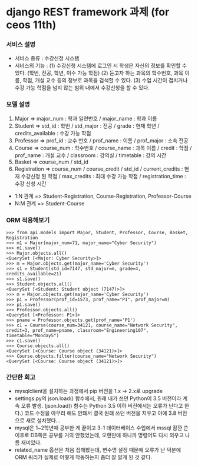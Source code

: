 # django REST framework 과제 (for ceos 11th)
 
### 서비스 설명
* 서비스 종류 : 수강신청 시스템
* 서비스의 기능 :
(1) 수강신청 시스템에 로그인 시 학생은 자신의 정보를 확인할 수 있다. (학번, 전공, 학년, 이수 가능 학점) 
(2) 듣고자 하는 과목의 학수번호, 과목 이름, 학점, 개설 교수 등의 정보로 과목을 검색할 수 있다.
(3) 수업 시간이 겹치거나 수강 가능 학점을 넘지 않는 범위 내에서 수강신청을 할 수 있다.

### 모델 설명
1. Major => major_num : 학과 일련번호 / major_name : 학과 이름 
2. Student => std_id : 학번 / std_major : 전공 / grade : 현재 학년 / credits_available : 수강 가능 학점
3. Professor => prof_id : 교수 번호 / prof_name : 이름 / prof_major : 소속 전공
4. Course => course_num : 학수번호 / course_name : 과목 이름 / credit : 학점 / prof_name : 개설 교수 / classroom : 강의실 / timetable : 강의 시간
5. Basket => course_num / std_id
6. Registration => course_num / course_credit / std_id / current_credits : 현재 수강신청 된 학점 / max_credits : 최대 수강 가능 학점 / registration_time : 수강 신청 시간   
* 1:N 관계 => Student-Registration, Course-Registration, Professor-Course
* N:M 관계 => Student-Course

### ORM 적용해보기
```shell script
>>> from api.models import Major, Student, Professor, Course, Basket, Registration
>>> m1 = Major(major_num=71, major_name="Cyber Security")
>>> m1.save()
>>> Major.objects.all()
<QuerySet [<Major: Cyber Security>]>
>>> m = Major.objects.get(major_name='Cyber Security')
>>> s1 = Student(std_id=7147, std_major=m, grade=4, credits_available=21)
>>> s1.save()
>>> Student.objects.all()
<QuerySet [<Student: Student object (7147)>]>
>>> m = Major.objects.get(major_name='Cyber Security')
>>> p1 = Professor(prof_id=1573, prof_name="P1", prof_major=m)
>>> p1.save()
>>> Professor.objects.all()
<QuerySet [<Professor: P1>]>
>>> pname = Professor.objects.get(prof_name='P1')
>>> c1 = Course(course_num=34121, course_name="Network Security", credit=3, prof_name=pname, classroom="Engineering107", timetable="Monday5")
>>> c1.save()
>>> Course.objects.all()
<QuerySet [<Course: Course object (34121)>]>
>>> Course.objects.filter(course_name="Network Security")
<QuerySet [<Course: Course object (34121)>]>
```


### 간단한 회고 
* mysqlclient을 설치하는 과정에서 pip 버전을 1.x -> 2.x로 upgrade
* settings.py의 json.load() 함수에서, 원래 내가 쓰던 Python이 3.5 버전이라 계속 오류 발생. (json.load() 함수는 Python 3.5 이하 버전에서는 오류가 난다고 한다.) 코드 수정을 아무리 해도 안돼서 결국 원래 쓰던 버전을 지우고 아예 3.8 버전으로 새로 설치했다...
* mysql은 1~2학년때 공부한 게 끝이고 3-1 데이터베이스 수업에서 mssql 잠깐 쓴 이후로 DB쪽은 공부를 거의 안했었는데, 오랜만에 하니까 명령어도 다시 외우고 나름 재미있다.
* related_name 옵션은 처음 접해봤는데, 변수명 설정 때문에 오류가 난 덕분에 ORM 쿼리가 실제로 어떻게 작동하는지 좀더 잘 알게 된 것 같다.